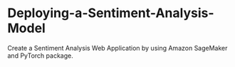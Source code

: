 # Deploying-a-Sentiment-Analysis-Model
Create a Sentiment Analysis Web Application by using Amazon SageMaker and PyTorch package.
